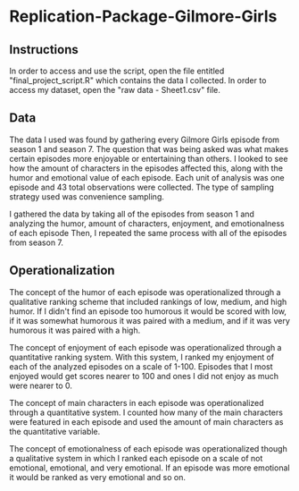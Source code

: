 # Replication-Package-Gilmore-Girls
## **Instructions**
In order to access and use the script, open the file entitled "final_project_script.R" which contains the data I collected. In order to access my dataset, open the "raw data - Sheet1.csv" file. 

## **Data**
The data I used was found by gathering every Gilmore Girls episode from season 1 and season 7. The question that was being asked was what makes certain episodes more enjoyable or entertaining than others. I looked to see how the amount of characters in the episodes affected this, along with the humor and emotional value of each episode. Each unit of analysis was one episode and 43 total observations were collected. The type of sampling strategy used was convenience sampling. 

I gathered the data by taking all of the episodes from season 1 and analyzing the humor, amount of characters, enjoyment, and emotionalness of each episode Then, I repeated the same process with all of the episodes from season 7. 

## **Operationalization** ##
The concept of the humor of each episode was operationalized through a qualitative ranking scheme that included rankings of low, medium, and high humor. If I didn't find an episode too humorous it would be scored with low, if it was somewhat humorous it was paired with a medium, and if it was very humorous it was paired with a high. 

The concept of enjoyment of each episode was operationalized through a quantitative ranking system. With this system, I ranked my enjoyment of each of the analyzed episodes on a scale of 1-100. Episodes that I most enjoyed would get scores nearer to 100 and ones I did not enjoy as much were nearer to 0. 

The concept of main characters in each episode was operationalized through a quantitative system. I counted how many of the main characters were featured in each episode and used the amount of main characters as the quantitative variable. 

The concept of emotionalness of each episode was operationalized though a qualitative system in which I ranked each episode on a scale of not emotional, emotional, and very emotional. If an episode was more emotional it would be ranked as very emotional and so on. 
